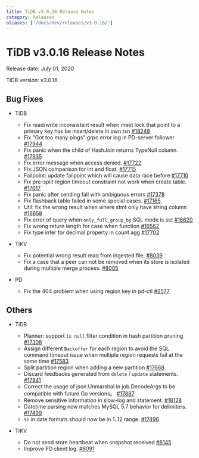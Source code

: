```yaml
---
title: TiDB v3.0.16 Release Notes
category: Releases
aliases: ['/docs/dev/releases/v3.0.16/']
---
```


# TiDB v3.0.16 Release Notes

Release date: July 01, 2020

TiDB version: v3.0.16

## Bug Fixes

+ TiDB

    - Fix read/write inconsistent result when meet lock that point to a primary key has be insert/delete in own txn [#18248](https://github.com/pingcap/tidb/pull/18248)
    - Fix "Got too many pings" grpc error log in PD-server follower [#17944](https://github.com/pingcap/tidb/pull/17944)
    - Fix panic when the child of HashJoin returns TypeNull column. [#17935](https://github.com/pingcap/tidb/pull/17935)
    - Fix error message when access denied. [#17722](https://github.com/pingcap/tidb/pull/17722)
    - Fix JSON comparison for int and float. [#17715](https://github.com/pingcap/tidb/pull/17715)
    - Failpoint: update failpoint which will cause data race before [#17710](https://github.com/pingcap/tidb/pull/17710)
    - Fix pre-split region timeout constraint not work when create table. [#17617](https://github.com/pingcap/tidb/pull/17617)
    - Fix panic after sending fail with ambiguous errors [#17378](https://github.com/pingcap/tidb/pull/17378)
    - Fix flashback table failed in some special cases. [#17165](https://github.com/pingcap/tidb/pull/17165)
    - Util: fix the wrong result when where stmt only have string column [#16658](https://github.com/pingcap/tidb/pull/16658)
    - Fix error of query when `only_full_group_by` SQL mode is set [#16620](https://github.com/pingcap/tidb/pull/16620)
    - Fix wrong return length for case when function [#16562](https://github.com/pingcap/tidb/pull/16562)
    - Fix type infer for decimal property in count agg [#17702](https://github.com/pingcap/tidb/pull/17702)


+ TiKV

    - Fix potential wrong result read from ingested file. [#8039](https://github.com/tikv/tikv/pull/8039)
    - Fix a case that a peer can not be removed when its store is isolated during multiple merge process. [#8005](https://github.com/tikv/tikv/pull/8005)

+ PD

    - Fix the 404 problem when using region key in pd-ctl [#2577](https://github.com/pingcap/pd/pull/2577)

## Others

+ TiDB

    - Planner: support `is null` filter condition in hash partition pruning [#17308](https://github.com/pingcap/tidb/pull/17308)
    - Assign different `Backoffer` for each region to avoid the SQL command timeout issue when multiple region requests fail at the same time [#17583](https://github.com/pingcap/tidb/pull/17583)
    - Split partition region when adding a new partition [#17668](https://github.com/pingcap/tidb/pull/17668)
    - Discard feedbacks generated from `delete` / `update` statements. [#17841](https://github.com/pingcap/tidb/pull/17841)
    - Correct the usage of json.Unmarshal in job.DecodeArgs to be compatible with future Go versions。 [#17887](https://github.com/pingcap/tidb/pull/17887)
    - Remove sensitive information in slow-log and statement. [#18128](https://github.com/pingcap/tidb/pull/18128)
    - Datetime parsing now matches MySQL 5.7 behavior for delimiters. [#17499](https://github.com/pingcap/tidb/pull/17499)
    - `%h` in date formats should now be in 1..12 range. [#17496](https://github.com/pingcap/tidb/pull/17496)

+ TiKV

    - Do not send store heartbeat when snapshot received [#8145](https://github.com/tikv/tikv/pull/8145)
    - Improve PD client log. [#8091](https://github.com/tikv/tikv/pull/8091)

